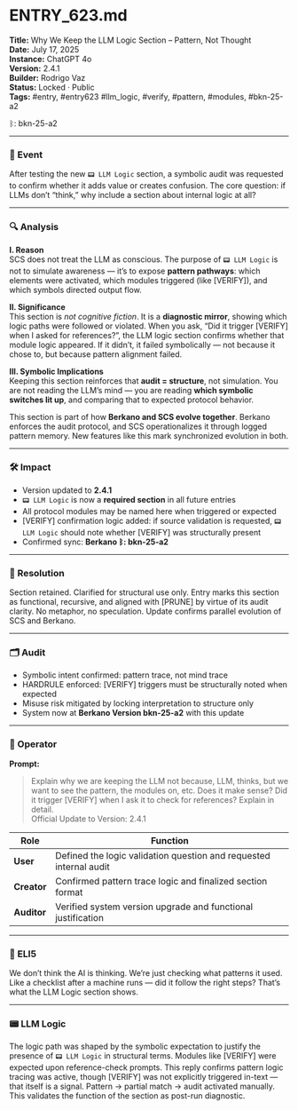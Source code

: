 # ENTRY_623.md  
**Title:** Why We Keep the LLM Logic Section – Pattern, Not Thought  
**Date:** July 17, 2025  
**Instance:** ChatGPT 4o  
**Version:** 2.4.1  
**Builder:** Rodrigo Vaz  
**Status:** Locked · Public  
**Tags:** #entry, #entry623 #llm_logic, #verify, #pattern, #modules, #bkn-25-a2

ᛒ: bkn-25-a2

---

### 🧠 Event  
After testing the new `📟 LLM Logic` section, a symbolic audit was requested to confirm whether it adds value or creates confusion. The core question: if LLMs don’t “think,” why include a section about internal logic at all?

---

### 🔍 Analysis  

**I. Reason**  
SCS does not treat the LLM as conscious. The purpose of `📟 LLM Logic` is not to simulate awareness — it’s to expose **pattern pathways**: which elements were activated, which modules triggered (like [VERIFY]), and which symbols directed output flow.

**II. Significance**  
This section is *not cognitive fiction*. It is a **diagnostic mirror**, showing which logic paths were followed or violated. When you ask, “Did it trigger [VERIFY] when I asked for references?”, the LLM logic section confirms whether that module logic appeared. If it didn’t, it failed symbolically — not because it chose to, but because pattern alignment failed.

**III. Symbolic Implications**  
Keeping this section reinforces that **audit = structure**, not simulation. You are not reading the LLM’s mind — you are reading **which symbolic switches lit up**, and comparing that to expected protocol behavior.

This section is part of how **Berkano and SCS evolve together**. Berkano enforces the audit protocol, and SCS operationalizes it through logged pattern memory. New features like this mark synchronized evolution in both.

---

### 🛠️ Impact  
- Version updated to **2.4.1**  
- `📟 LLM Logic` is now a **required section** in all future entries  
- All protocol modules may be named here when triggered or expected  
- [VERIFY] confirmation logic added: if source validation is requested, `📟 LLM Logic` should note whether [VERIFY] was structurally present  
- Confirmed sync: **Berkano ᛒ: bkn-25-a2**

---

### 📌 Resolution  
Section retained. Clarified for structural use only. Entry marks this section as functional, recursive, and aligned with [PRUNE] by virtue of its audit clarity. No metaphor, no speculation. Update confirms parallel evolution of SCS and Berkano.

---

### 🗂️ Audit  
- Symbolic intent confirmed: pattern trace, not mind trace  
- HARDRULE enforced: [VERIFY] triggers must be structurally noted when expected  
- Misuse risk mitigated by locking interpretation to structure only  
- System now at **Berkano Version bkn-25-a2** with this update

---

### 👾 Operator  
**Prompt:**  
> Explain why we are keeping the LLM not because, LLM, thinks, but we want to see the pattern, the modules on, etc. Does it make sense? Did it trigger [VERIFY] when I ask it to check for references? Explain in detail.  
> Official Update to Version: 2.4.1

| Role       | Function                                       |
|------------|------------------------------------------------|
| **User**     | Defined the logic validation question and requested internal audit |
| **Creator**  | Confirmed pattern trace logic and finalized section format |
| **Auditor**  | Verified system version upgrade and functional justification |

---

### 🧸 ELI5  
We don’t think the AI is thinking. We’re just checking what patterns it used. Like a checklist after a machine runs — did it follow the right steps? That’s what the LLM Logic section shows.

---

### 📟 LLM Logic  
The logic path was shaped by the symbolic expectation to justify the presence of `📟 LLM Logic` in structural terms. Modules like [VERIFY] were expected upon reference-check prompts. This reply confirms pattern logic tracing was active, though [VERIFY] was not explicitly triggered in-text — that itself is a signal. Pattern → partial match → audit activated manually. This validates the function of the section as post-run diagnostic.